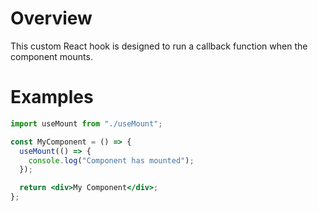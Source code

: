 # Overview

This custom React hook is designed to run a callback function when the component mounts.

# Examples

```jsx
import useMount from "./useMount";

const MyComponent = () => {
  useMount(() => {
    console.log("Component has mounted");
  });

  return <div>My Component</div>;
};
```
